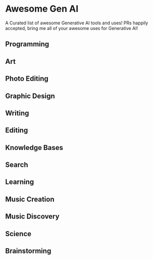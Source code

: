 # Awesome Gen AI

A Curated list of awesome Generative AI tools and uses!
PRs happily accepted, bring me all of your awesome uses for Generative AI!

## Programming

## Art

## Photo Editing

## Graphic Design

## Writing

## Editing

## Knowledge Bases

## Search

## Learning

## Music Creation

## Music Discovery

## Science

## Brainstorming

